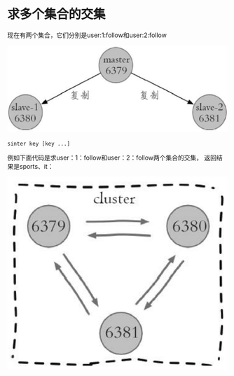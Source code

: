 # 求多个集合的交集

现在有两个集合，它们分别是user:1:follow和user:2:follow

![](../../.gitbook/assets/image%20%28150%29.png)

```text
sinter key [key ...]
```

例如下面代码是求user：1：follow和user：2：follow两个集合的交集， 返回结果是sports、it：

![](../../.gitbook/assets/image%20%28177%29.png)

